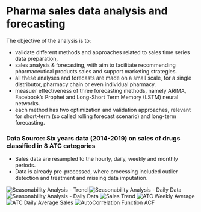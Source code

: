 # Pharma sales data analysis and forecasting
 
 The objective of the analysis is to:
 - validate different methods and approaches related to sales time series data preparation, 
 - sales analysis & forecasting, with aim to facilitate recommending pharmaceutical products sales and support marketing strategies.
 - all these analyses and forecasts are made on a small scale, for a single distributor, pharmacy chain or even individual pharmacy. 
 - measuer effectiveness of three forecasting methods, namely ARIMA, Facebook’s Prophet and Long-Short Term Memory (LSTM) neural networks. 
 - each method has two optimization and validation approaches, relevant for short-term (so called rolling forecast scenario) and long-term forecasting.
 
### Data Source: Six years data (2014-2019) on sales of drugs classified in 8 ATC categories
- Sales data are resampled to the hourly, daily, weekly and monthly periods. 
- Data is already pre-processed, where processing included outlier detection and treatment and missing data imputation.

![Seasonability Analysis - Trend](https://github.com/jhenvi/Pharma-sales-data/blob/main/graphs/seasonalityTrend.png)
![Seasonability Analysis - Daily Data](https://github.com/jhenvi/Pharma-sales-data/blob/main/graphs/seasonalityAnalysis1.png)
![Seasonability Analysis - Daily Data](https://github.com/jhenvi/Pharma-sales-data/blob/main/graphs/seasonalityAnalysis2.png)
![Sales Trend](https://github.com/jhenvi/Pharma-sales-data/blob/main/graphs/salesTrend.png)
![ATC Weekly Average](https://github.com/jhenvi/Pharma-sales-data/blob/main/graphs/ATC_WeeklyAaverage%20sales.png)
![ATC Daily Average Sales](https://github.com/jhenvi/Pharma-sales-data/blob/main/graphs/ATC_DailyAaverage%20sales.png)
![AutoCorrelation Function ACF](https://github.com/jhenvi/Pharma-sales-data/blob/main/graphs/AutoCorrelationFunctionACF.png)
